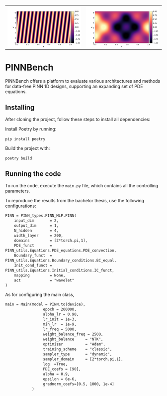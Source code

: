 
<table>
  <tr>
    <td><img src="PINN_clean/logs/TEST_large_prediction.png" alt="Image 1" width="400"/></td>
    <td><img src="PINN_clean/logs/Transformer_LS_Wave_beta=3_prediction.png" alt="Image 2" width="400"/></td>
  </tr>
</table>


# PINNBench
PINNBench offers a platform to evaluate various architectures and methods for data-free PINN 1D designs, supporting an expanding set of PDE equations.

## Installing 
After cloning the project, follow these steps to install all dependencies:

Install Poetry by running:

`pip install poetry`

Build the project with:

`poetry build`

## Running the code


To run the code, execute the `main.py` file, which contains all the controlling parameters.


To reproduce the results from the bachelor thesis, use the following configurations:

```
PINN = PINN_types.PINN_MLP.PINN(
    input_dim       = 2,                                                             
    output_dim      = 1,                                                              
    N_hidden        = 4,                                                               
    width_layer     = 200,                                                            
    domains         = [2*torch.pi,1],                                                          
    PDE_funct       = PINN_utils.Equations.PDE_equations.PDE_convection,                    
    Boundary_funct  = PINN_utils.Equations.Boundary_conditions.BC_equal,              
    Init_cond_funct = PINN_utils.Equations.Initial_conditions.IC_funct,              
    mapping         = None,                                                           
    act             = "wavelet"                                                          
)
```

As for configuring the main class,
```
main = Main(model = PINN.to(device),                  
                 epoch = 200000,                          
                 alpha_lr = 0.90,                     
                 lr_init = 1e-3,                      
                 min_lr  = 1e-9,                      
                 lr_freq = 5000,                     
                 weight_balance_freq = 2500,          
                 weight_balance     = "NTK",        
                 optimizer          = "Adam",         
                 training_scheme    = "classic",      
                 sampler_type       = "dynamic",       
                 sampler_domain     = [2*torch.pi,1], 
                 log  =True,                          
                 PDE_coefs = [90],                     
                 alpha = 0.9,                           
                 epsilon = 6e-6,                      
                 gradnorm_coefs=[0.5, 1000, 1e-4]     
            )
```



